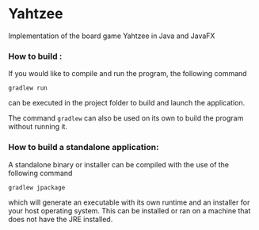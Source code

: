 # Yahtzee
Implementation of the board game Yahtzee in Java and JavaFX

### How to build :

If you would like to compile and run the program, the following command
```
gradlew run
```
can be executed in the project folder to build and launch the application.

The command `gradlew` can also be used on its own to build the program without running it.

### How to build a standalone application:
A standalone binary or installer can be compiled with the use of the following command
```
gradlew jpackage
```
which will generate an executable with its own runtime and an installer for your host operating system. This can be installed or ran on a machine that does not have the JRE installed.